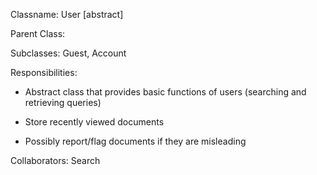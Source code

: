 Classname: User [abstract]

Parent Class:

Subclasses: Guest, Account
 
Responsibilities:

* Abstract class that provides basic functions of users (searching and retrieving queries)

* Store recently viewed documents

* Possibly report/flag documents if they are misleading

Collaborators: Search
